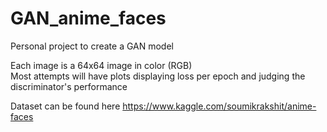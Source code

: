 # GAN_anime_faces

Personal project to create a GAN model


Each image is a 64x64 image in color (RGB)  
Most attempts will have plots displaying loss per epoch and judging the discriminator's performance


Dataset can be found here
https://www.kaggle.com/soumikrakshit/anime-faces
